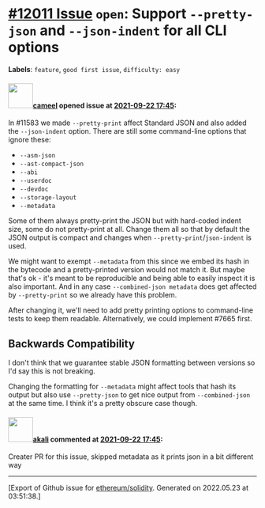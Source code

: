 # [\#12011 Issue](https://github.com/ethereum/solidity/issues/12011) `open`: Support `--pretty-json` and `--json-indent` for all CLI options
**Labels**: `feature`, `good first issue`, `difficulty: easy`


#### <img src="https://avatars.githubusercontent.com/u/137030?v=4" width="50">[cameel](https://github.com/cameel) opened issue at [2021-09-22 17:45](https://github.com/ethereum/solidity/issues/12011):

In  #11583 we made `--pretty-print` affect Standard JSON and also added the `--json-indent` option. There are still some command-line options that ignore these:
- `--asm-json`
- `--ast-compact-json`
- `--abi`
- `--userdoc`
- `--devdoc`
- `--storage-layout`
- `--metadata`

Some of them always pretty-print the JSON but with hard-coded indent size, some do not pretty-print at all. Change them all so that by default the JSON output is compact and changes when `--pretty-print`/`json-indent` is used.

We might want to exempt `--metadata` from this since we embed its hash in the bytecode and a pretty-printed version would not match it. But maybe that's ok - it's meant to be reproducible and being able to easily inspect it is also important. And in any case `--combined-json metadata` does get affected by `--pretty-print` so we already have this problem.

After changing it, we'll need to add pretty printing options to command-line tests to keep them readable. Alternatively, we could implement #7665 first.

## Backwards Compatibility
I don't think that we guarantee stable JSON formatting between versions so I'd say this is not breaking.

Changing the formatting for `--metadata` might affect tools that hash its output but also use `--pretty-json` to get nice output from `--combined-json` at the same time. I think it's a pretty obscure case though.

#### <img src="https://avatars.githubusercontent.com/u/4820369?u=5f283367ad7fad362116e308a9a7e16c1bbf8a4c&v=4" width="50">[akali](https://github.com/akali) commented at [2021-09-22 17:45](https://github.com/ethereum/solidity/issues/12011#issuecomment-949215887):

Creater PR for this issue, skipped metadata as it prints json in a bit different way


-------------------------------------------------------------------------------



[Export of Github issue for [ethereum/solidity](https://github.com/ethereum/solidity). Generated on 2022.05.23 at 03:51:38.]
